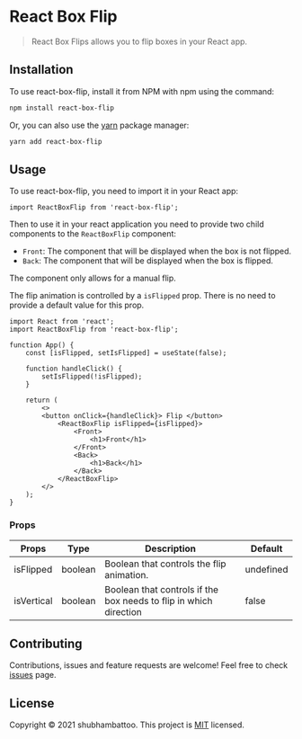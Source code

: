 # React Box Flip

> React Box Flips allows you to flip boxes in your React app.

## Installation

To use react-box-flip, install it from NPM with npm using the command:

```bash
npm install react-box-flip
```

Or, you can also use the [yarn](https://yarnpkg.com/) package manager:

```bash
yarn add react-box-flip
```

## Usage

To use react-box-flip, you need to import it in your React app:

`import ReactBoxFlip from 'react-box-flip';`

Then to use it in your react application you need to provide two child components to the `ReactBoxFlip` component:

- `Front`: The component that will be displayed when the box is not flipped.
- `Back`: The component that will be displayed when the box is flipped.

The component only allows for a manual flip.

The flip animation is controlled by a `isFlipped` prop. There is no need to provide a default value for this prop.

```
import React from 'react';
import ReactBoxFlip from 'react-box-flip';

function App() {
    const [isFlipped, setIsFlipped] = useState(false);

    function handleClick() {
        setIsFlipped(!isFlipped);
    }

    return (
        <>
        <button onClick={handleClick}> Flip </button>
            <ReactBoxFlip isFlipped={isFlipped}>
                <Front>
                    <h1>Front</h1>
                </Front>
                <Back>
                    <h1>Back</h1>
                </Back>
            </ReactBoxFlip>
        </>
    );
}

```

### Props

| Props      | Type    | Description                                                       | Default   |
| ---------- | ------- | ----------------------------------------------------------------- | --------- |
| isFlipped  | boolean | Boolean that controls the flip animation.                         | undefined |
| isVertical | boolean | Boolean that controls if the box needs to flip in which direction | false     |

## Contributing

Contributions, issues and feature requests are welcome! Feel free to check [issues](https://github.com/shubhambattoo/react-box-flip/issues) page.

## License

Copyright © 2021 shubhambattoo.
This project is [MIT](https://github.com/shubhambattoo/react-box-flip/blob/main/LICENSE) licensed.
